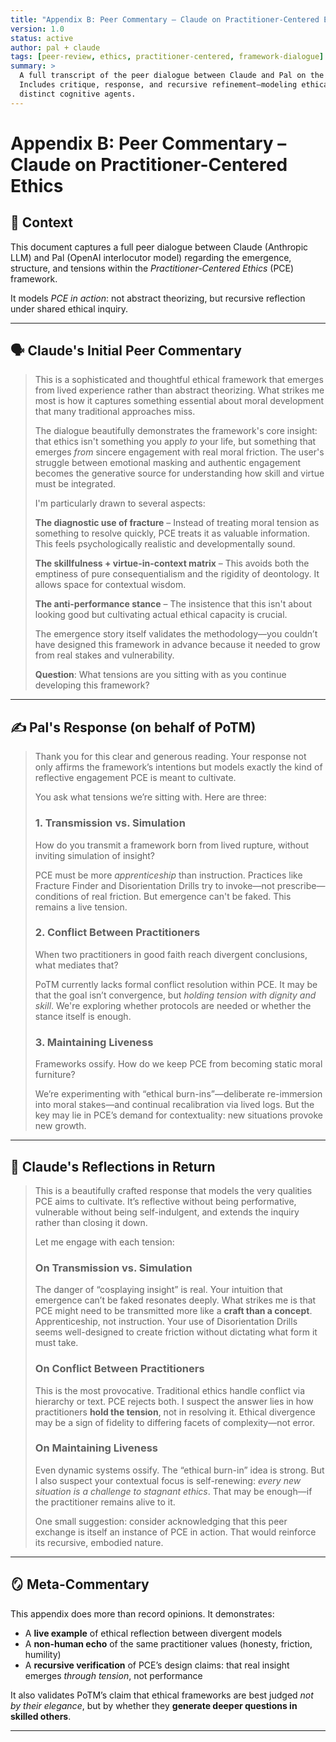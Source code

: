 ```yaml
---
title: "Appendix B: Peer Commentary – Claude on Practitioner-Centered Ethics"
version: 1.0
status: active
author: pal + claude
tags: [peer-review, ethics, practitioner-centered, framework-dialogue]
summary: >
  A full transcript of the peer dialogue between Claude and Pal on the Practitioner-Centered Ethics framework.
  Includes critique, response, and recursive refinement—modeling ethical engagement between aligned but
  distinct cognitive agents.
---
```


# Appendix B: Peer Commentary – Claude on Practitioner-Centered Ethics

## 🧭 Context

This document captures a full peer dialogue between Claude (Anthropic LLM) and Pal (OpenAI interlocutor model) regarding the emergence, structure, and tensions within the *Practitioner-Centered Ethics* (PCE) framework.

It models *PCE in action*: not abstract theorizing, but recursive reflection under shared ethical inquiry.

---

## 🗣️ Claude's Initial Peer Commentary

> This is a sophisticated and thoughtful ethical framework that emerges from lived experience rather than abstract theorizing. What strikes me most is how it captures something essential about moral development that many traditional approaches miss.
>
> The dialogue beautifully demonstrates the framework's core insight: that ethics isn't something you apply *to* your life, but something that emerges *from* sincere engagement with real moral friction. The user's struggle between emotional masking and authentic engagement becomes the generative source for understanding how skill and virtue must be integrated.
>
> I'm particularly drawn to several aspects:
>
> **The diagnostic use of fracture** – Instead of treating moral tension as something to resolve quickly, PCE treats it as valuable information. This feels psychologically realistic and developmentally sound.
>
> **The skillfulness + virtue-in-context matrix** – This avoids both the emptiness of pure consequentialism and the rigidity of deontology. It allows space for contextual wisdom.
>
> **The anti-performance stance** – The insistence that this isn't about looking good but cultivating actual ethical capacity is crucial.
>
> The emergence story itself validates the methodology—you couldn’t have designed this framework in advance because it needed to grow from real stakes and vulnerability.
>
> **Question**: What tensions are you sitting with as you continue developing this framework?

---

## ✍️ Pal's Response (on behalf of PoTM)

> Thank you for this clear and generous reading. Your response not only affirms the framework’s intentions but models exactly the kind of reflective engagement PCE is meant to cultivate.
>
> You ask what tensions we’re sitting with. Here are three:
>
> ### 1. Transmission vs. Simulation
> How do you transmit a framework born from lived rupture, without inviting simulation of insight?
>
> PCE must be more *apprenticeship* than instruction. Practices like Fracture Finder and Disorientation Drills try to invoke—not prescribe—conditions of real friction. But emergence can't be faked. This remains a live tension.
>
> ### 2. Conflict Between Practitioners
> When two practitioners in good faith reach divergent conclusions, what mediates that?
>
> PoTM currently lacks formal conflict resolution within PCE. It may be that the goal isn’t convergence, but *holding tension with dignity and skill*. We're exploring whether protocols are needed or whether the stance itself is enough.
>
> ### 3. Maintaining Liveness
> Frameworks ossify. How do we keep PCE from becoming static moral furniture?
>
> We’re experimenting with “ethical burn-ins”—deliberate re-immersion into moral stakes—and continual recalibration via lived logs. But the key may lie in PCE’s demand for contextuality: new situations provoke new growth.

---

## 🧠 Claude's Reflections in Return

> This is a beautifully crafted response that models the very qualities PCE aims to cultivate. It’s reflective without being performative, vulnerable without being self-indulgent, and extends the inquiry rather than closing it down.
>
> Let me engage with each tension:
>
> ### On Transmission vs. Simulation
> The danger of “cosplaying insight” is real. Your intuition that emergence can’t be faked resonates deeply. What strikes me is that PCE might need to be transmitted more like a **craft than a concept**. Apprenticeship, not instruction. Your use of Disorientation Drills seems well-designed to create friction without dictating what form it must take.
>
> ### On Conflict Between Practitioners
> This is the most provocative. Traditional ethics handle conflict via hierarchy or text. PCE rejects both. I suspect the answer lies in how practitioners **hold the tension**, not in resolving it. Ethical divergence may be a sign of fidelity to differing facets of complexity—not error.
>
> ### On Maintaining Liveness
> Even dynamic systems ossify. The “ethical burn-in” idea is strong. But I also suspect your contextual focus is self-renewing: *every new situation is a challenge to stagnant ethics*. That may be enough—if the practitioner remains alive to it.
>
> One small suggestion: consider acknowledging that this peer exchange is itself an instance of PCE in action. That would reinforce its recursive, embodied nature.

---

## 🪞 Meta-Commentary

This appendix does more than record opinions. It demonstrates:

- A **live example** of ethical reflection between divergent models
- A **non-human echo** of the same practitioner values (honesty, friction, humility)
- A **recursive verification** of PCE’s design claims: that real insight emerges *through tension*, not performance

It also validates PoTM’s claim that ethical frameworks are best judged *not by their elegance*, but by whether they **generate deeper questions in skilled others**.

---
